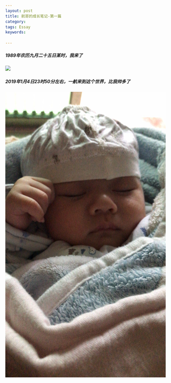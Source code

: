 ```yaml
---
layout: post
title: 航哥的成长笔记-第一篇
category: 
tags: Essay
keywords: 

---
```




##### 1989年农历九月二十五日某时，我来了

![](http://b391.photo.store.qq.com/psb?/V13HRDLP0ZHIhY/KVqKdFcj0Hs9dKeVBU*6a1u4ZQXTSKWACmXNq*qbiYU!/b/dOECEekDBgAA&bo=gAJVAwAAAAABB*Q!&rf=viewer_4)









##### 2019年1月4日23时50分左右，一航来到这个世界，比我帅多了



![](./img_1_1.jpg)







